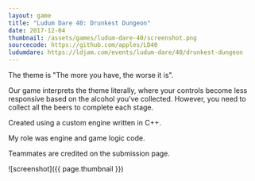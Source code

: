 ```yaml
---
layout: game
title: "Ludum Dare 40: Drunkest Dungeon"
date: 2017-12-04
thumbnail: /assets/games/ludum-dare-40/screenshot.png
sourcecode: https://github.com/apples/LD40
ludumdare: https://ldjam.com/events/ludum-dare/40/drunkest-dungeon
---
```


The theme is "The more you have, the worse it is".

Our game interprets the theme literally, where your controls become less responsive based on the alcohol you've collected. However, you need to collect all the beers to complete each stage.

Created using a custom engine written in C++.

My role was engine and game logic code.

Teammates are credited on the submission page.

![screenshot]({{ page.thumbnail }})
